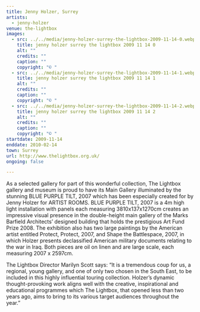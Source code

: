 ```yaml
---
title: Jenny Holzer, Surrey
artists:
  - jenny-holzer
venue: the-lightbox
images:
  - src: ../../media/jenny-holzer-surrey-the-lightbox-2009-11-14-0.webp
    title: jenny holzer surrey the lightbox 2009 11 14 0
    alt: ""
    credits: ""
    caption: ""
    copyright: "© "
  - src: ../../media/jenny-holzer-surrey-the-lightbox-2009-11-14-1.webp
    title: jenny holzer surrey the lightbox 2009 11 14 1
    alt: ""
    credits: ""
    caption: ""
    copyright: "© "
  - src: ../../media/jenny-holzer-surrey-the-lightbox-2009-11-14-2.webp
    title: jenny holzer surrey the lightbox 2009 11 14 2
    alt: ""
    credits: ""
    caption: ""
    copyright: "© "
startdate: 2009-11-14
enddate: 2010-02-14
town: Surrey
url: http://www.thelightbox.org.uk/
ongoing: false

---
```


As a selected gallery for part of this wonderful collection, The Lightbox gallery and museum is proud to have its Main Gallery illuminated by the stunning BLUE PURPLE TILT, 2007 which has been especially created for by Jenny Holzer for ARTIST ROOMS. BLUE PURPLE TILT, 2007 is a 4m high light installation with panels each measuring 3810x137x1270cm creates an impressive visual presence in the double-height main gallery of the Marks Barfield Architects’ designed building that holds the prestigious Art Fund Prize 2008. The exhibition also has two large paintings by the American artist entitled Protect, Protect, 2007, and Shape the Battlespace, 2007, in which Holzer presents declassified American military documents relating to the war in Iraq. Both pieces are oil on linen and are large scale, each measuring 2007 x 2597cm.

The Lightbox Director Marilyn Scott says: “It is a tremendous coup for us, a regional, young gallery, and one of only two chosen in the South East, to be included in this highly influential touring collection. Holzer’s dynamic thought-provoking work aligns well with the creative, inspirational and educational programmes which The Lightbox, that opened less than two years ago, aims to bring to its various target audiences throughout the year.”